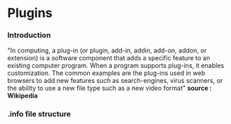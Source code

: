 # Plugins

### Introduction
"In computing, a plug-in (or plugin, add-in, addin, add-on, addon, or extension) is a software component that adds a specific feature to an existing computer program. When a program supports plug-ins, it enables customization. The common examples are the plug-ins used in web browsers to add new features such as search-engines, virus scanners, or the ability to use a new file type such as a new video format" **source : Wikipedia**

### .info file structure